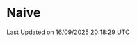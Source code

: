 # Naive
<!-- ## 日拱一卒，功不唐捐 -->
<!-- [![GitHub Streak](https://streak-stats.demolab.com/?user=XiaoXKKK)](https://git.io/streak-stats) -->
<!--START_SECTION:waka-->

 Last Updated on 16/09/2025 20:18:29 UTC
<!--END_SECTION:waka-->

